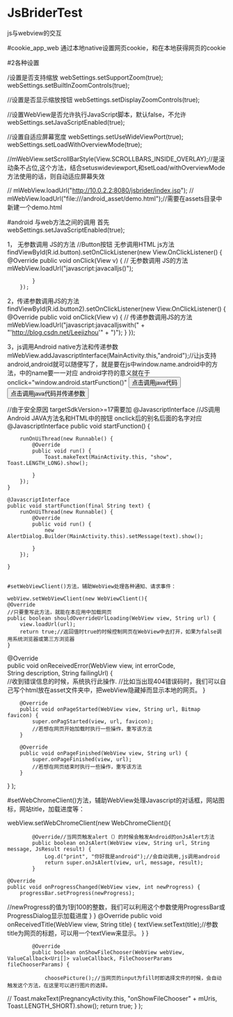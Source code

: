# JsBriderTest
js与webview的交互

#cookie_app_web
通过本地native设置网页cookie，和在本地获得网页的cookie


#2各种设置

/设置是否支持缩放
webSettings.setSupportZoom(true);
webSettings.setBuiltInZoomControls(true);

//设置是否显示缩放按钮
webSettings.setDisplayZoomControls(true);

//设置WebView是否允许执行JavaScript脚本，默认false，不允许
webSettings.setJavaScriptEnabled(true);

//设置自适应屏幕宽度
webSettings.setUseWideViewPort(true);
webSettings.setLoadWithOverviewMode(true);

//mWebView.setScrollBarStyle(View.SCROLLBARS_INSIDE_OVERLAY);//是滚动条不占位,这个方法，结合setuswideviewport,和setLoad/withOverviewMode方法使用的话，则自动适应屏幕失效


//        mWebView.loadUrl("http://10.0.2.2:8080/jsbrider/index.jsp");
//        mWebView.loadUrl("file:///android_asset/demo.html");//需要在assets目录中新建一个demo.html


#android 与web方法之间的调用
首先webSettings.setJavaScriptEnabled(true);

1， 无参数调用 JS的方法
//Button按钮 无参调用HTML js方法
        findViewById(R.id.button).setOnClickListener(new View.OnClickListener() {
            @Override
            public void onClick(View v) {                // 无参数调用 JS的方法
                mWebView.loadUrl("javascript:javacalljs()");

            }
        });


2，传递参数调用JS的方法
findViewById(R.id.button2).setOnClickListener(new View.OnClickListener() {
            @Override
            public void onClick(View v) {                // 传递参数调用JS的方法
                mWebView.loadUrl("javascript:javacalljswith(" + "'http://blog.csdn.net/Leejizhou'" + ")");
            }
        });


3，js调用Android native方法和传递参数
 mWebView.addJavascriptInterface(MainActivity.this,"android");//让js支持android,android就可以随便写了，就是要在js中window.name.android中的方法，中的name要一一对应
 android字符的意义就在于onclick="window.android.startFunction()"
 <input type="button"  value="点击调用java代码" onclick="window.android.startFunction()" /><br/>
<input type="button"  value="点击调用java代码并传递参数" onclick="window.android.startFunction('http://blog.csdn.net/Leejizhou')"  />

//由于安全原因 targetSdkVersion>=17需要加 @JavascriptInterface
    //JS调用Android JAVA方法名和HTML中的按钮 onclick后的别名后面的名字对应
    @JavascriptInterface
    public void startFunction() {

        runOnUiThread(new Runnable() {
            @Override
            public void run() {
                Toast.makeText(MainActivity.this, "show", Toast.LENGTH_LONG).show();

            }
        });
    }

    @JavascriptInterface
    public void startFunction(final String text) {
        runOnUiThread(new Runnable() {
            @Override
            public void run() {
                new AlertDialog.Builder(MainActivity.this).setMessage(text).show();

            }
        });

    }
    
    
    #setWebViewClient()方法，辅助WebView处理各种通知、请求事件：
    
    webView.setWebViewClient(new WebViewClient(){
    @Override
    //只要重写此方法，就能在本应用中加载网页
    public boolean shouldOverrideUrlLoading(WebView view, String url) {
        view.loadUrl(url);
        return true;//返回值时true的时候控制网页在WebView中去打开，如果为false调用系统浏览器或第三方浏览器
    }
   @Override  
   public void onReceivedError(WebView view, int errorCode,  
      String description, String failingUrl) {  
//收到错误信息的时候，系统执行此操作.
//比如当出现404错误码时，我们可以自己写个html放在asset文件夹中，把webView隐藏掉而显示本地的网页。
        }  

        @Override  
        public void onPageStarted(WebView view, String url, Bitmap favicon) {  
            super.onPagStarted(view, url, favicon);  
            //若想在网页开始加载时执行一些操作，重写该方法 
        }  

        @Override  
        public void onPageFinished(WebView view, String url) {  
            super.onPageFinished(view, url);  
            //若想在网页结束时执行一些操作，重写该方法 
        } 
}
);
 
 
 #setWebChromeClient()方法，辅助WebView处理Javascript的对话框，网站图标，网站title，加载进度等：
 
 webView.setWebChromeClient(new WebChromeClient(){
 
 
            @Override//当网页触发alert（）的时候会触发Android的onJsAlert方法
            public boolean onJsAlert(WebView view, String url, String message, JsResult result) {
                Log.d("print", "你好我是android");//会自动调用,js调用android
                return super.onJsAlert(view, url, message, result);
            }
            
    @Override
    public void onProgressChanged(WebView view, int newProgress) {
        progressBar.setProgress(newProgress);
//newProgress的值为1到100的整数，我们可以利用这个参数使用ProgressBar或ProgressDialog显示加载进度
        } 
   }
    @Override
    public void onReceivedTitle(WebView view, String title) { 
       textView.setText(title);//参数title为网页的标题，可以用一个textView来显示。
   }
}

            @Override
            public boolean onShowFileChooser(WebView webView, ValueCallback<Uri[]> valueCallback, FileChooserParams fileChooserParams) {
              
                choosePicture();//当网页的input为fill时即选择文件的时候，会自动触发这个方法，在这里可以进行图片的选择。
//                Toast.makeText(PregnancyActivity.this,  "onShowFileChooser" + mUris, Toast.LENGTH_SHORT).show();
                return true;
            }
);
